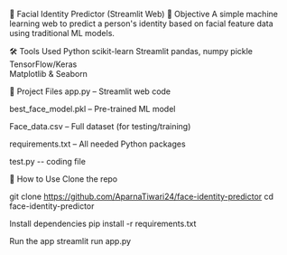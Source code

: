 🔐 Facial Identity Predictor (Streamlit Web)
🎯 Objective
A simple machine learning web to predict a person's identity based on facial feature data using traditional ML models.

🛠️ Tools Used
Python
scikit-learn
Streamlit
pandas, numpy
pickle
TensorFlow/Keras	
Matplotlib & Seaborn	

📁 Project Files
app.py – Streamlit web code

best_face_model.pkl – Pre-trained ML model

Face_data.csv – Full dataset (for testing/training)

requirements.txt – All needed Python packages

test.py -- coding file

📌 How to Use
Clone the repo

git clone https://github.com/AparnaTiwari24/face-identity-predictor
cd face-identity-predictor

Install dependencies
pip install -r requirements.txt

Run the app
streamlit run app.py
